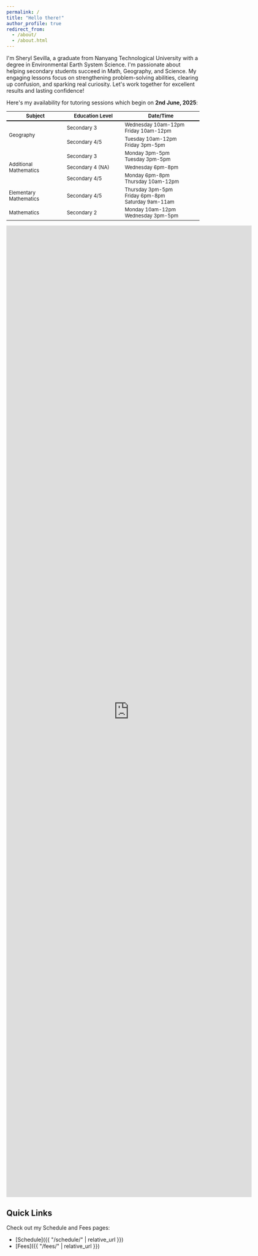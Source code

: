 ```yaml
---
permalink: /
title: "Hello there!"
author_profile: true
redirect_from: 
  - /about/
  - /about.html
---
```


I'm Sheryl Sevilla, a graduate from Nanyang Technological University with a degree in Environmental Earth System Science. I'm passionate about helping secondary students succeed in Math, Geography, and Science. My engaging lessons focus on strengthening problem-solving abilities, clearing up confusion, and sparking real curiosity. Let's work together for excellent results and lasting confidence!

<!-- <iframe src="https://docs.google.com/forms/d/e/1FAIpQLSfxEXxQgsWvXIWL4KCpSIHRTX4XE2KgP92qMQ33tf0Fr5raLA/viewform?embedded=true" width="640" height="422" frameborder="0" marginheight="0" marginwidth="0">Loading…</iframe> -->

<!-- <div class="google-form-container">
    <iframe src="https://docs.google.com/forms/d/e/1FAIpQLSfxEXxQgsWvXIWL4KCpSIHRTX4XE2KgP92qMQ33tf0Fr5raLA/viewform?embedded=true" width="640" height="422" frameborder="0" marginheight="0" marginwidth="0">Loading…</iframe>
</div> -->

Here's my availability for tutoring sessions which begin on **2nd June, 2025**:

<table style="border-collapse: collapse; width: 100%; font-size: 13px;">
  <thead style="border-bottom: 2px solid black;">
    <tr>
      <th style="width: 30%;">Subject</th>
      <th style="width: 30%;">Education Level</th>
      <th style="width: 40%;">Date/Time</th>
    </tr>
  </thead>
  <tbody>
    <tr>
      <td rowspan="2">Geography</td>
      <td>Secondary 3</td>
      <td style="white-space: nowrap;">Wednesday 10am-12pm<br>Friday 10am-12pm</td>
    </tr>
    <tr>
      <td style="white-space: nowrap;">Secondary 4/5</td>
      <td style="white-space: nowrap;">Tuesday 10am-12pm<br>Friday 3pm-5pm</td>
    </tr>
    <tr>
      <td rowspan="3">Additional Mathematics</td>
      <td>Secondary 3</td>
      <td style="white-space: nowrap;">Monday 3pm-5pm<br>Tuesday 3pm-5pm</td>
    </tr>
    <tr>
      <td>Secondary 4 (NA)</td>
      <td style="white-space: nowrap;">Wednesday 6pm-8pm</td>
    </tr>
    <tr>
      <td>Secondary 4/5</td>
      <td style="white-space: nowrap;">Monday 6pm-8pm<br>Thursday 10am-12pm</td>
    </tr>
    <tr>
      <td>Elementary Mathematics</td>
      <td>Secondary 4/5</td>
      <td style="white-space: nowrap;">Thursday 3pm-5pm<br>Friday 6pm-8pm<br>Saturday 9am-11am</td>
    </tr>
    <tr>
      <td>Mathematics</td>
      <td>Secondary 2</td>
      <td style="white-space: nowrap;">Monday 10am-12pm<br>Wednesday 3pm-5pm</td>
    </tr>
  </tbody>
</table>

<div class="google-form-container">
    <iframe src="https://docs.google.com/forms/d/e/1FAIpQLSfbTb5A1ExhbgerrwnKw7TEizOgd-RW1v75WAlYUll_U-Hc2A/viewform?embedded=true" width="640" height="2531" frameborder="0" marginheight="0" marginwidth="0">Loading…</iframe>
</div>

<!-- <a href="https://docs.google.com/forms/d/e/1FAIpQLSfbTb5A1ExhbgerrwnKw7TEizOgd-RW1v75WAlYUll_U-Hc2A/viewform?usp=dialog" target="_blank">Fill out our form</a> -->

## Quick Links

Check out my Schedule and Fees pages:

- [Schedule]({{ "/schedule/" | relative_url }})
- [Fees]({{ "/fees/" | relative_url }})